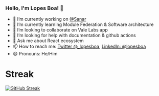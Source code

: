 ### Hello, I'm Lopes Boa! 👋


- 🔭 I’m currently working on [@Sanar](https://www.sanar.com.br/)
- 🌱 I’m currently learning Module Federation & Software architecture
- 👯 I’m looking to collaborate on Vale Labs app
- 🤔 I’m looking for help with documentation & github actions
- 💬 Ask me about React ecosystem
- 📫 How to reach me: [Twitter @_lopesboa](https://twitter.com/_lopesboa), [LinkedIn: @lopesboa](https://linkedin.com/in/lopesboa)
- 😄 Pronouns: He/Him
<!-- - ⚡ Fun fact: ... -->

# Streak
[![GitHub Streak](http://github-readme-streak-stats.herokuapp.com?user=lopesboa&theme=shades-of-purple&hide_border=true)](https://git.io/streak-stats)
<!--
# Stats
![Gurpreet's github stats](https://github-readme-stats.vercel.app/api?username=lopesboa&show_icons=true&theme=tokyonight&layout=compact&count_private=true&include_all_commits=true)

[![github languages stats](https://github-readme-stats.vercel.app/api/top-langs/?username=lopesboa&show_icons=true&count_private=true&theme=tokyonight)](https://github.com/lopesboa/lopesboa)

-->
